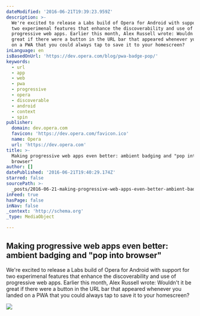 ```yaml
---
dateModified: '2016-06-21T19:39:23.959Z'
description: >-
  We're excited to release a Labs build of Opera for Android with support for
  two experimenal features that enhance the discoverability and use of
  progressive web apps. Earlier this month, Alex Russell wrote: Wouldn't it be
  great if there were a button in the URL bar that appeared whenever you landed
  on a PWA that you could always tap to save it to your homescreen?
inLanguage: en
isBasedOnUrl: 'https://dev.opera.com/blog/pwa-badge-pop/'
keywords:
  - url
  - app
  - web
  - pwa
  - progressive
  - opera
  - discoverable
  - android
  - context
  - spin
publisher:
  domain: dev.opera.com
  favicon: 'https://dev.opera.com/favicon.ico'
  name: Opera
  url: 'https://dev.opera.com'
title: >-
  Making progressive web apps even better: ambient badging and "pop into
  browser"
author: []
datePublished: '2016-06-21T19:40:29.174Z'
starred: false
sourcePath: >-
  _posts/2016-06-21-making-progressive-web-apps-even-better-ambient-badging-and.md
inFeed: true
hasPage: false
inNav: false
_context: 'http://schema.org'
_type: MediaObject

---
```

<article style=""><h1>Making progressive web apps even better: ambient badging and "pop into browser"</h1><p>We're excited to release a Labs build of Opera for Android with support for two experimenal features that enhance the discoverability and use of progressive web apps. Earlier this month, Alex Russell wrote: Wouldn't it be great if there were a button in the URL bar that appeared whenever you landed on a PWA that you could always tap to save it to your homescreen?</p><img src="https://dev.opera.com/blog/pwa-badge-pop/picture.png" /></article>